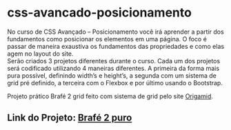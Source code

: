 # css-avancado-posicionamento
No curso de CSS Avançado – Posicionamento você irá aprender a partir dos fundamentos como posicionar os elementos em uma página. 
O foco é passar de maneira exaustiva os fundamentos das propriedades e como elas agem no layout do site.  
Serão criados 3 projetos diferentes durante o curso. Cada um dos projetos será codificado utilizando 4 maneiras diferentes.
A primeira da forma mais pura possível, definindo width’s e height’s, a segunda com um sistema de grid pré definido, 
a terceira com o Flexbox e por último usando o Bootstrap.

Projeto prático Brafé 2 grid feito com sistema de grid pelo site [Origamid](https://www.origamid.com/curso/css-avancado-posicionamento).

## Link do Projeto: [Brafé 2 puro](https://marcelo-rafael.github.io/brafe-2-grid/)
